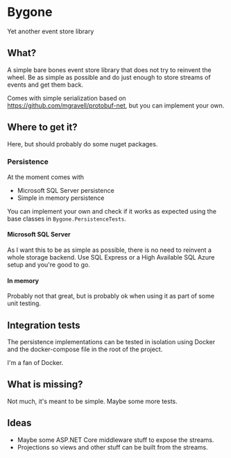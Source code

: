 # Bygone
Yet another event store library

## What?
A simple bare bones event store library that does not try to reinvent the wheel. Be as simple as possible and do just enough to store streams of events and get them back.

Comes with simple serialization based on https://github.com/mgravell/protobuf-net, but you can implement your own.

## Where to get it?
Here, but should probably do some nuget packages.

### Persistence
At the moment comes with
* Microsoft SQL Server persistence
* Simple in memory persistence

You can implement your own and check if it works as expected using the base classes in `Bygone.PersistenceTests`.

#### Microsoft SQL Server
As I want this to be as simple as possible, there is no need to reinvent a whole storage backend. Use SQL Express or a High Available SQL Azure setup and you're good to go.

#### In memory
Probably not that great, but is probably ok when using it as part of some unit testing.

## Integration tests
The persistence implementations can be tested in isolation using Docker and the docker-compose file in the root of the project.

I'm a fan of Docker.

## What is missing?
Not much, it's meant to be simple. Maybe some more tests.

## Ideas
* Maybe some ASP.NET Core middleware stuff to expose the streams.
* Projections so views and other stuff can be built from the streams.



